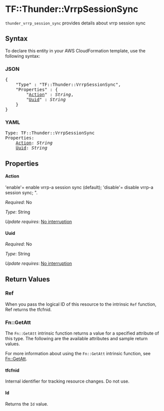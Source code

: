 # TF::Thunder::VrrpSessionSync

`thunder_vrrp_session_sync` provides details about vrrp session sync

## Syntax

To declare this entity in your AWS CloudFormation template, use the following syntax:

### JSON

<pre>
{
    "Type" : "TF::Thunder::VrrpSessionSync",
    "Properties" : {
        "<a href="#action" title="Action">Action</a>" : <i>String</i>,
        "<a href="#uuid" title="Uuid">Uuid</a>" : <i>String</i>
    }
}
</pre>

### YAML

<pre>
Type: TF::Thunder::VrrpSessionSync
Properties:
    <a href="#action" title="Action">Action</a>: <i>String</i>
    <a href="#uuid" title="Uuid">Uuid</a>: <i>String</i>
</pre>

## Properties

#### Action

'enable'= enable vrrp-a session sync (default); 'disable'= disable vrrp-a session sync; ".

_Required_: No

_Type_: String

_Update requires_: [No interruption](https://docs.aws.amazon.com/AWSCloudFormation/latest/UserGuide/using-cfn-updating-stacks-update-behaviors.html#update-no-interrupt)

#### Uuid

_Required_: No

_Type_: String

_Update requires_: [No interruption](https://docs.aws.amazon.com/AWSCloudFormation/latest/UserGuide/using-cfn-updating-stacks-update-behaviors.html#update-no-interrupt)

## Return Values

### Ref

When you pass the logical ID of this resource to the intrinsic `Ref` function, Ref returns the tfcfnid.

### Fn::GetAtt

The `Fn::GetAtt` intrinsic function returns a value for a specified attribute of this type. The following are the available attributes and sample return values.

For more information about using the `Fn::GetAtt` intrinsic function, see [Fn::GetAtt](https://docs.aws.amazon.com/AWSCloudFormation/latest/UserGuide/intrinsic-function-reference-getatt.html).

#### tfcfnid

Internal identifier for tracking resource changes. Do not use.

#### Id

Returns the <code>Id</code> value.

